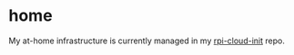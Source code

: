 # home

My at-home infrastructure is currently managed in my [rpi-cloud-init](https://github.com/mjpitz/rpi-cloud-init) repo.

